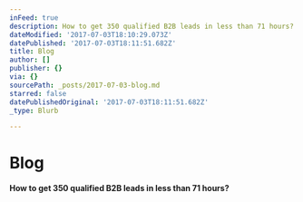 ```yaml
---
inFeed: true
description: How to get 350 qualified B2B leads in less than 71 hours?
dateModified: '2017-07-03T18:10:29.073Z'
datePublished: '2017-07-03T18:11:51.682Z'
title: Blog
author: []
publisher: {}
via: {}
sourcePath: _posts/2017-07-03-blog.md
starred: false
datePublishedOriginal: '2017-07-03T18:11:51.682Z'
_type: Blurb

---
```

# Blog

**How to get 350 qualified B2B leads in less than 71 hours?**